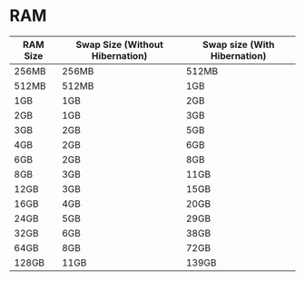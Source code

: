 # RAM


RAM Size |	Swap Size (Without Hibernation)	| Swap size (With Hibernation)
---|---|---
 256MB	| 256MB	| 512MB
 512MB	| 512MB	| 1GB
 1GB	| 1GB	| 2GB
 2GB	| 1GB	| 3GB
 3GB	| 2GB	| 5GB
 4GB	| 2GB	| 6GB
 6GB	| 2GB	| 8GB
 8GB	| 3GB	| 11GB
 12GB	| 3GB	| 15GB
 16GB	| 4GB	| 20GB
 24GB	| 5GB	| 29GB
 32GB	| 6GB	| 38GB
 64GB	| 8GB	| 72GB
 128GB	| 11GB	| 139GB
